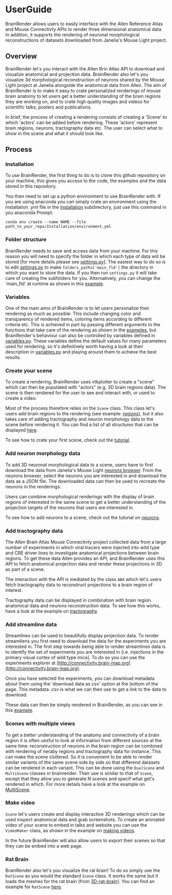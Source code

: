 # UserGuide

BrainRender allows users to easily interface with the Allen Reference Atlas and Mouse Connectivty APIs to render three dimensional anatomical data. 
In addition, it supports the rendering of neuronal morphological reconstructions of datasets downloaded from Janelia's Mouse Light project. 


## Overview
BrainRender let's you interact with the Allen Brin Atlas API to download and visualize anatomical and projection data. 
BrainRender also let's you visualize 3d morphological reconstruction of neurons shared by the Mouse Light project at Janelia alongside the anatomical data from Allen. 
The aim of BrainRender is to make it easy to crate personalized renderings of mouse brain anatomy to let users get a better understanding of the brain regions they are working on, and to crate high quality images and videos for scientific talks, posters and publications. 

In brief, the process of creating a rendering consists of creating a 'Scene' to which 'actors' can be added before rendering. 
These 'actors' represent brain regions, neurons, tractography data etc. 
The user can select what to show in the scene and what it should look like. 


## Process
### Installation
To use BrainRender, the first thing to do is to clone this github repository on your machine, this gives you access to the code, the examples and the data stored in this repository.

You then need to set up a python environment to use BrainRender with. 
If you are using anaconda you can simply crate an environment using the installation .yml file in the [Installation](Installation) subdirectory, just use this command in you anaconda Prompt:

```conda env create --name NAME --file path_to_your_repo/Installation/environment.yml```


### Folder structure
BrainRender needs to save and access data from your machine. 
For this reason you will need to specify the folder in which each type of data will be stored [for more details please see [settings.py](BrainRender/settings.py)]. 
The easiest way to do so is to edit [settings.py](BrainRender/settings.py) to make `folders_paths['main_fld']` the directory in which you want to store the data. 
If you then run `settings.py` it will take care of creating the subfolders for you. 
Alternatively, you can change the 'main_fld' at runtime as shown in this [example](Examples/Tutorial.ipynb).


### Variables
One of the main aims of BrainRender is to let users personalize their rendering as much as possible. 
This include changing color and transparency of rendered items, coloring items according to different criteria etc. 
This is achieved in part by passing different arguments to the functions that take care of the rendering 
as shown in the [examples](Examples), but BrainRender's behaviour can also be controlled by variables defined in
[variables.py](BrainRender/variables.py). 
These variables define the default values for many parameters used for rendering, so it's definitively worth having a look at their description in [variables.py](BrainRender/variables.py) and playing around them to achieve the best results. 


### Create your scene
To create a rendering, BrainRender uses vtkplotter to create a "scene" which can then be populated with "actors" (e.g. 3D brain regions data). 
The scene is then rendered for the user to see and interact with, or used to create a video. 

Most of the process therefore relies on the `Scene` class. 
This class let's users add brain regions to the rendering (see example: [regions](Examples/Regions.ipynb)), but it also takes care of adding tractography and neuron morphology data to the scene before rendering it. 
You can find a list of all structures that can be displayed [here](all_regions.txt).

To see how to crate your first scene, check out the [tutorial](Examples/tutorial.ipynb).

### Add neuron morphology data
To add 3D neuronal morphological data to a scene, users have to first download the data from Janelia's Mouse Light [neurons browser](http://ml-neuronbrowser.janelia.org). 
From the neurons browser, select the neurons you are interested in and download the data as a JSON file. 
The downloaded data can then be used to recreate the neurons in the renderings. 

Users can combine morphological renderings with the display of brain regions of interested in the same scene to get a better understanding of the projection targets of the neurons that users are interested in. 

To see how to add neurons to a scene, check out the tutorial on [neurons](Examples/Neurons.ipynb).

### Add tractography data 
The Allen Brain Atlas Mouse Connectivty project collected data from a large number of experiments in which viral tracers were injected into wild type and CRE driver lines to investigate anatomical projections between brain regions. 
To get these data Allen provides an API, and BrainRender uses this API to fetch anatomical projection data and render these projections in 3D as part of a scene. 

The interaction with the API is mediated by the class `ABA` which let's users fetch tractography data to reconstruct projections to a brain region of interest. 

Tractography data can be displayed in combination with brain region anatomical data and neurons reconstruction data. 
To see how this works, have a look at the example on [tractography](Examples/Tractography.ipynb).

### Add streamline data
Streamlines can be used to beautifully display projection data. To render streamliens you first need to download the data for the experiments you are interested in. 
The first step towards being able to render streamlines data is to identify the set of experiments you are interested in 
(i.e. injections in the primary visual cortex of wild type mice]. 
To do so you can use the experiments explorer at [http://connectivity.brain-map.org](http://connectivity.brain-map.org).

Once you have selected the experiments, you can download metadata about them using the 'download data as csv' option at the bottom of the page. 
This metadata .csv is what we can then use to get a link to the data to download. 

These data can then be simply rendered in BrainRender, as you can see in this [example](Examples/Streamlines.ipynb).

### Scenes with multiple views
To get a better understanding of the anatomy and connectivity of a brain region it is often uesful to look at information from different sources at the same time: reconstruction of neurons in the brain region can be combined with rendering of neraby regions and tractography data for instance. 
This can make the scene cluttered. 
So it is convenient to be able to render similar variants of the same scene side by side so that differend datasets can be rendered in each variant. 
This can be done using the `DualScene` and `MultiScene` classes in brainrender. 
Their use is similar to that of `Scene`, except that they allow you to generate N scenes and specif what get's rendered in which. 
For more details have a look at the example on [MultiScene](Examples/MultiScene.ipynb).

### Make video
`Scene` let's users create and display interactive 3D renderings which can be used inspect anatomical data and grab screenshots. To create an animated video of your scene to embed in talks and website you can use the `VideoMaker` class, as shown in 
the example on [making videos](Examples/Video.ipynb).

In the future BrainRender will also allow users to export their scenes so that they can be embed into a web page. 


### Rat Brain
BrainRender also let's you visualize the rat brain! To do so simply
use the `RatScene` as you would the standard `Scene` class. It works
the same but it loads the meshes for the rat brain (from [3D-rat-brain](https://github.com/tfiers/3D-rat-brain)).
You can find an example for `RatScene` [here](Examples/RatScene.ipynb).